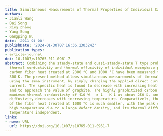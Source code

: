 ```yaml
---
title: Simultaneous Measurements of Thermal Properties of Individual Carbon Fibers
authors:
- Jianli Wang
- Bai Song
- Xing Zhang
- Yang Song
- Gangping Wu
date: '2011-04-08'
publishDate: '2024-01-30T07:16:36.230324Z'
publication_types:
- article-journal
doi: 10.1007/s10765-011-0961-7
abstract: Combining the steady-state and quasi-steady-state T type probes, the longitudinal
  thermal conductivity and thermal effusivity of individual mesophase pitch-based
  carbon fiber heat treated at 2800 °C and 1000 °C have been measured from 100 K to
  300 K. The present method allows simultaneous measurements of thermal properties
  using the same instrument, by simply changing the applied direct current to alternating
  current. The specific heat is found to decrease with increasing heat-treatment temperature
  and to approach the value of graphite. The highly graphitized carbon fiber has a
  maximum thermal conductivity of 410 W · m−1 · K−1 at about 250 K, and its thermal
  diffusivity decreases with increasing temperature. Comparatively, the thermal conductivity
  of the fiber heat treated at 1000 °C is much smaller, with the peak shifting to
  high temperature due to a large defect density, and its thermal diffusivity is nearly
  temperature independent.
links:
- name: URL
  url: https://doi.org/10.1007/s10765-011-0961-7
---
```

